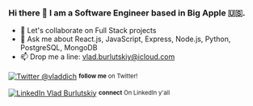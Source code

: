 ### Hi there 👋 I am a Software Engineer based in Big Apple 🇺🇸.

- 👯 Let's collaborate on Full Stack projects
- 💬 Ask me about React.js, JavaScript, Express, Node.js, Python, PostgreSQL, MongoDB
- 📫 Drop me a line: vlad.burlutskiy@icloud.com

<div align="left">
    <p><a href="https://twitter.com/Vladdich/"><img alt="Twitter @vladdich" align="center" src="https://img.shields.io/badge/-@vladdich-gray.svg?colorA=6A788D&colorB=1da1f2&style=for-the-badge" /></a>&nbsp;<small><strong>follow me</strong> on Twitter! </small></p>
    <p><a href="https://www.linkedin.com/in/vladburlutsky/"><img alt="LinkedIn Vlad Burlutskiy" align="center" src="https://img.shields.io/badge/LINKEDIN-gray.svg?colorA=6A788D&colorB=6A788D&style=for-the-badge" /></a>&nbsp;<small><strong>connect</strong> On LinkedIn y'all</small></p>
</div>
